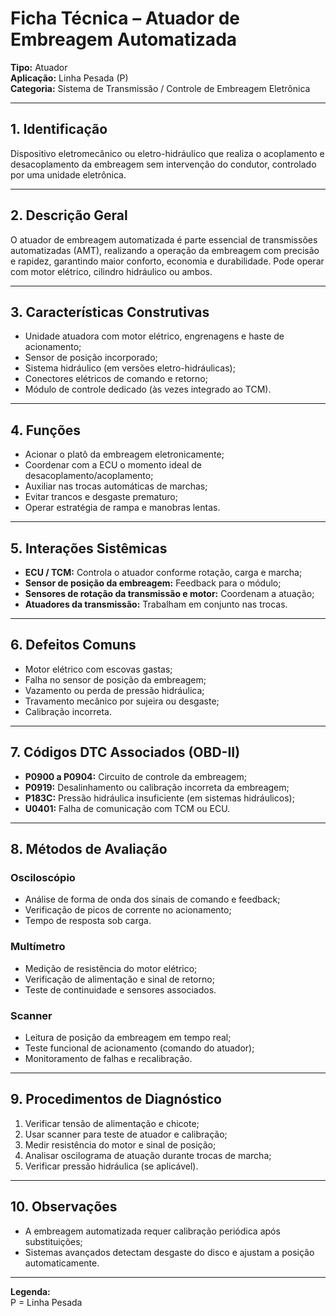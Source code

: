 # Ficha Técnica – Atuador de Embreagem Automatizada

**Tipo:** Atuador  
**Aplicação:** Linha Pesada (P)  
**Categoria:** Sistema de Transmissão / Controle de Embreagem Eletrônica

---

## 1. Identificação
Dispositivo eletromecânico ou eletro-hidráulico que realiza o acoplamento e desacoplamento da embreagem sem intervenção do condutor, controlado por uma unidade eletrônica.

---

## 2. Descrição Geral
O atuador de embreagem automatizada é parte essencial de transmissões automatizadas (AMT), realizando a operação da embreagem com precisão e rapidez, garantindo maior conforto, economia e durabilidade. Pode operar com motor elétrico, cilindro hidráulico ou ambos.

---

## 3. Características Construtivas
- Unidade atuadora com motor elétrico, engrenagens e haste de acionamento;
- Sensor de posição incorporado;
- Sistema hidráulico (em versões eletro-hidráulicas);
- Conectores elétricos de comando e retorno;
- Módulo de controle dedicado (às vezes integrado ao TCM).

---

## 4. Funções
- Acionar o platô da embreagem eletronicamente;
- Coordenar com a ECU o momento ideal de desacoplamento/acoplamento;
- Auxiliar nas trocas automáticas de marchas;
- Evitar trancos e desgaste prematuro;
- Operar estratégia de rampa e manobras lentas.

---

## 5. Interações Sistêmicas
- **ECU / TCM:** Controla o atuador conforme rotação, carga e marcha;
- **Sensor de posição da embreagem:** Feedback para o módulo;
- **Sensores de rotação da transmissão e motor:** Coordenam a atuação;
- **Atuadores da transmissão:** Trabalham em conjunto nas trocas.

---

## 6. Defeitos Comuns
- Motor elétrico com escovas gastas;
- Falha no sensor de posição da embreagem;
- Vazamento ou perda de pressão hidráulica;
- Travamento mecânico por sujeira ou desgaste;
- Calibração incorreta.

---

## 7. Códigos DTC Associados (OBD-II)
- **P0900 a P0904:** Circuito de controle da embreagem;
- **P0919:** Desalinhamento ou calibração incorreta da embreagem;
- **P183C:** Pressão hidráulica insuficiente (em sistemas hidráulicos);
- **U0401:** Falha de comunicação com TCM ou ECU.

---

## 8. Métodos de Avaliação

### Osciloscópio
- Análise de forma de onda dos sinais de comando e feedback;
- Verificação de picos de corrente no acionamento;
- Tempo de resposta sob carga.

### Multímetro
- Medição de resistência do motor elétrico;
- Verificação de alimentação e sinal de retorno;
- Teste de continuidade e sensores associados.

### Scanner
- Leitura de posição da embreagem em tempo real;
- Teste funcional de acionamento (comando do atuador);
- Monitoramento de falhas e recalibração.

---

## 9. Procedimentos de Diagnóstico
1. Verificar tensão de alimentação e chicote;
2. Usar scanner para teste de atuador e calibração;
3. Medir resistência do motor e sinal de posição;
4. Analisar oscilograma de atuação durante trocas de marcha;
5. Verificar pressão hidráulica (se aplicável).

---

## 10. Observações
- A embreagem automatizada requer calibração periódica após substituições;
- Sistemas avançados detectam desgaste do disco e ajustam a posição automaticamente.

---

**Legenda:**  
P = Linha Pesada

